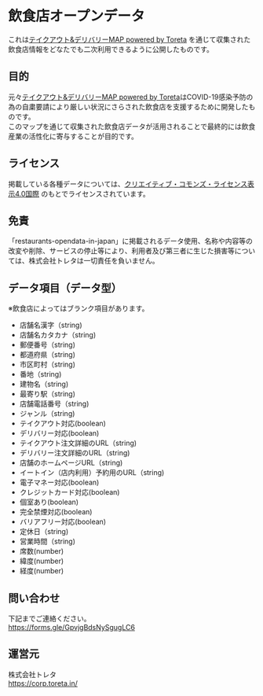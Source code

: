# 飲食店オープンデータ

これは[テイクアウト&デリバリーMAP powered by Toreta](https://takeout-delivery-map.toreta.in/) を通じて収集された飲食店情報をどなたでも二次利用できるように公開したものです。

## 目的

元々[テイクアウト&デリバリーMAP powered by Toreta](https://takeout-delivery-map.toreta.in/)はCOVID-19感染予防の為の自粛要請により厳しい状況にさらされた飲食店を支援するために開発したものです。<br>
このマップを通じて収集された飲食店データが活用されることで最終的には飲食産業の活性化に寄与することが目的です。

## ライセンス

掲載している各種データについては、[クリエイティブ・コモンズ・ライセンス表示4.0国際](クリエイティブ・コモンズ・ライセンス表示4.0国際) のもとでライセンスされています。

## 免責

「restaurants-opendata-in-japan」に掲載されるデータ使用、名称や内容等の改変や削除、サービスの停止等により、利用者及び第三者に生じた損害等については、株式会社トレタは一切責任を負いません。

## データ項目（データ型）
※飲食店によってはブランク項目があります。
- 店舗名漢字（string)
- 店舗名カタカナ（string)
- 郵便番号（string)
- 都道府県（string)
- 市区町村（string)
- 番地（string)
- 建物名（string)
- 最寄り駅（string)
- 店舗電話番号（string)
- ジャンル（string)
- テイクアウト対応(boolean)
- デリバリー対応(boolean)
- テイクアウト注文詳細のURL（string)
- デリバリー注文詳細のURL（string)
- 店舗のホームページURL（string)
- イートイン（店内利用）予約用のURL（string)
- 電子マネー対応(boolean)
- クレジットカード対応(boolean)
- 個室あり(boolean)
- 完全禁煙対応(boolean)
- バリアフリー対応(boolean)
- 定休日（string)
- 営業時間（string)
- 席数(number)
- 緯度(number)
- 経度(number)

## 問い合わせ

下記までご連絡ください。<br>
https://forms.gle/GpvjgBdsNySgugLC6

## 運営元

株式会社トレタ<br>
https://corp.toreta.in/
